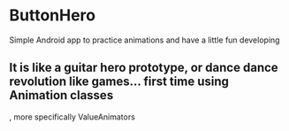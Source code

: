 # ButtonHero
Simple Android app to practice animations and have a little fun developing

## It is like a guitar hero prototype, or dance dance revolution like games... first time using Animation classes
, more specifically ValueAnimators
